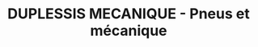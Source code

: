 ---
title: "DUPLESSIS MECANIQUE - Pneus et mécanique"
url: /saint-etienne-des-gres/duplessis-mecanique-pneus-et-mecanique/
shop: car repair
---